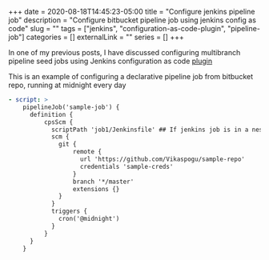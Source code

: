 +++ 
date = 2020-08-18T14:45:23-05:00
title = "Configure jenkins pipeline job"
description = "Configure bitbucket pipeline job using jenkins config as code"
slug = "" 
tags = ["jenkins", "configuration-as-code-plugin", "pipeline-job"]
categories = []
externalLink = ""
series = []
+++

In one of my previous posts, I have discussed configuring multibranch pipeline seed jobs using Jenkins configuration as code [plugin](https://github.com/jenkinsci/configuration-as-code-plugin)

This is an example of configuring a declarative pipeline job from bitbucket repo, running at midnight every day

```yaml
- script: >
    pipelineJob('sample-job') {
      definition {
          cpsScm {
            scriptPath 'job1/Jenkinsfile' ## If jenkins job is in a nested folder
            scm {
              git {
                  remote {
                    url 'https://github.com/Vikaspogu/sample-repo'
                    credentials 'sample-creds'
                  }
                  branch '*/master'
                  extensions {}
              }
            }
            triggers {
              cron('@midnight')
            }
          }
      }
    }
```
